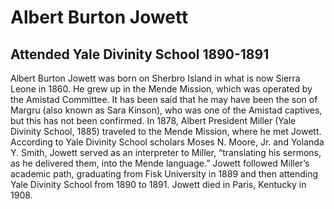 # Albert Burton Jowett
## Attended Yale Divinity School 1890-1891
Albert Burton Jowett was born on Sherbro Island in what is now Sierra Leone in 1860. He grew up in the Mende Mission, which was operated by the Amistad Committee. It has been said that he may have been the son of Margru (also known as Sara Kinson), who was one of the Amistad captives, but this has not been confirmed. In 1878, Albert President Miller (Yale Divinity School, 1885) traveled to the Mende Mission, where he met Jowett. According to Yale Divinity School scholars Moses N. Moore, Jr. and Yolanda Y. Smith, Jowett served as an interpreter to Miller, “translating his sermons, as he delivered them, into the Mende language.” Jowett followed Miller’s academic path, graduating from Fisk University in 1889 and then attending Yale Divinity School from 1890 to 1891. Jowett died in Paris, Kentucky in 1908.

